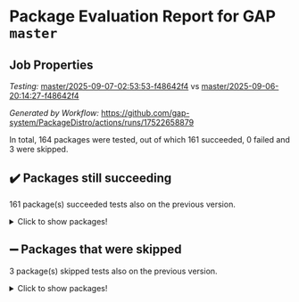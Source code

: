 # Package Evaluation Report for GAP `master`

## Job Properties

*Testing:* [master/2025-09-07-02:53:53-f48642f4](https://github.com/gap-system/PackageDistro/blob/data/reports/master/2025-09-07-02:53:53-f48642f4) vs [master/2025-09-06-20:14:27-f48642f4](https://github.com/gap-system/PackageDistro/blob/data/reports/master/2025-09-06-20:14:27-f48642f4)

*Generated by Workflow:* https://github.com/gap-system/PackageDistro/actions/runs/17522658879

In total, 164 packages were tested, out of which 161 succeeded, 0 failed and 3 were skipped.

## :heavy_check_mark: Packages still succeeding

161 package(s) succeeded tests also on the previous version.
<details><summary>Click to show packages!</summary>

- 4ti2interface 2024.11-01 [(success)](https://github.com/gap-system/PackageDistro/actions/runs/17522658879/job/49768893097)
- ace 5.7.0 [(success)](https://github.com/gap-system/PackageDistro/actions/runs/17522658879/job/49768893102)
- aclib 1.3.3 [(success)](https://github.com/gap-system/PackageDistro/actions/runs/17522658879/job/49768893104)
- agt 0.3.1 [(success)](https://github.com/gap-system/PackageDistro/actions/runs/17522658879/job/49768893106)
- alco 1.1.2 [(success)](https://github.com/gap-system/PackageDistro/actions/runs/17522658879/job/49768893103)
- alnuth 3.2.1 [(success)](https://github.com/gap-system/PackageDistro/actions/runs/17522658879/job/49768893116)
- anupq 3.3.2 [(success)](https://github.com/gap-system/PackageDistro/actions/runs/17522658879/job/49768893113)
- atlasrep 2.1.9 [(success)](https://github.com/gap-system/PackageDistro/actions/runs/17522658879/job/49768893114)
- autodoc 2025.05.09 [(success)](https://github.com/gap-system/PackageDistro/actions/runs/17522658879/job/49768893110)
- automata 1.16 [(success)](https://github.com/gap-system/PackageDistro/actions/runs/17522658879/job/49768893109)
- automgrp 1.3.3 [(success)](https://github.com/gap-system/PackageDistro/actions/runs/17522658879/job/49768893128)
- autpgrp 1.11.1 [(success)](https://github.com/gap-system/PackageDistro/actions/runs/17522658879/job/49768893141)
- cap 2025.08-03 [(success)](https://github.com/gap-system/PackageDistro/actions/runs/17522658879/job/49768893127)
- caratinterface 2.3.7 [(success)](https://github.com/gap-system/PackageDistro/actions/runs/17522658879/job/49768893132)
- cddinterface 2025.06.24 [(success)](https://github.com/gap-system/PackageDistro/actions/runs/17522658879/job/49768893138)
- circle 1.6.6 [(success)](https://github.com/gap-system/PackageDistro/actions/runs/17522658879/job/49768893146)
- classicpres 1.22 [(success)](https://github.com/gap-system/PackageDistro/actions/runs/17522658879/job/49768893136)
- cohomolo 1.6.11 [(success)](https://github.com/gap-system/PackageDistro/actions/runs/17522658879/job/49768893139)
- congruence 1.2.7 [(success)](https://github.com/gap-system/PackageDistro/actions/runs/17522658879/job/49768893149)
- corefreesub 0.6 [(success)](https://github.com/gap-system/PackageDistro/actions/runs/17522658879/job/49768893140)
- corelg 1.57 [(success)](https://github.com/gap-system/PackageDistro/actions/runs/17522658879/job/49768893147)
- crime 1.6 [(success)](https://github.com/gap-system/PackageDistro/actions/runs/17522658879/job/49768893145)
- crisp 1.4.8 [(success)](https://github.com/gap-system/PackageDistro/actions/runs/17522658879/job/49768893133)
- crypting 0.10.6 [(success)](https://github.com/gap-system/PackageDistro/actions/runs/17522658879/job/49768893153)
- cryst 4.1.29 [(success)](https://github.com/gap-system/PackageDistro/actions/runs/17522658879/job/49768893129)
- crystcat 1.1.10 [(success)](https://github.com/gap-system/PackageDistro/actions/runs/17522658879/job/49768893137)
- ctbllib 1.3.11 [(success)](https://github.com/gap-system/PackageDistro/actions/runs/17522658879/job/49768893144)
- cubefree 1.21 [(success)](https://github.com/gap-system/PackageDistro/actions/runs/17522658879/job/49768893135)
- curlinterface 2.4.2 [(success)](https://github.com/gap-system/PackageDistro/actions/runs/17522658879/job/49768893134)
- cvec 2.8.4 [(success)](https://github.com/gap-system/PackageDistro/actions/runs/17522658879/job/49768893143)
- datastructures 0.3.3 [(success)](https://github.com/gap-system/PackageDistro/actions/runs/17522658879/job/49768893156)
- deepthought 1.0.9 [(success)](https://github.com/gap-system/PackageDistro/actions/runs/17522658879/job/49768893130)
- design 1.8.2 [(success)](https://github.com/gap-system/PackageDistro/actions/runs/17522658879/job/49768893167)
- difsets 2.3.1 [(success)](https://github.com/gap-system/PackageDistro/actions/runs/17522658879/job/49768893150)
- digraphs 1.12.0 [(success)](https://github.com/gap-system/PackageDistro/actions/runs/17522658879/job/49768893158)
- edim 1.3.8 [(success)](https://github.com/gap-system/PackageDistro/actions/runs/17522658879/job/49768893160)
- example 4.4.1 [(success)](https://github.com/gap-system/PackageDistro/actions/runs/17522658879/job/49768893154)
- examplesforhomalg 2023.10-01 [(success)](https://github.com/gap-system/PackageDistro/actions/runs/17522658879/job/49768893161)
- factint 1.6.3 [(success)](https://github.com/gap-system/PackageDistro/actions/runs/17522658879/job/49768893159)
- ferret 1.0.14 [(success)](https://github.com/gap-system/PackageDistro/actions/runs/17522658879/job/49768893171)
- fga 1.5.0 [(success)](https://github.com/gap-system/PackageDistro/actions/runs/17522658879/job/49768893170)
- fining 1.5.6 [(success)](https://github.com/gap-system/PackageDistro/actions/runs/17522658879/job/49768893174)
- float 1.0.9 [(success)](https://github.com/gap-system/PackageDistro/actions/runs/17522658879/job/49768893163)
- format 1.4.4 [(success)](https://github.com/gap-system/PackageDistro/actions/runs/17522658879/job/49768893165)
- forms 1.2.13 [(success)](https://github.com/gap-system/PackageDistro/actions/runs/17522658879/job/49768893166)
- fplsa 1.2.7 [(success)](https://github.com/gap-system/PackageDistro/actions/runs/17522658879/job/49768893190)
- fr 2.4.13 [(success)](https://github.com/gap-system/PackageDistro/actions/runs/17522658879/job/49768893173)
- francy 2.0.3 [(success)](https://github.com/gap-system/PackageDistro/actions/runs/17522658879/job/49768893188)
- fwtree 1.3 [(success)](https://github.com/gap-system/PackageDistro/actions/runs/17522658879/job/49768893177)
- gapdoc 1.6.7 [(success)](https://github.com/gap-system/PackageDistro/actions/runs/17522658879/job/49768893175)
- gauss 2024.11-01 [(success)](https://github.com/gap-system/PackageDistro/actions/runs/17522658879/job/49768893184)
- gaussforhomalg 2024.08-01 [(success)](https://github.com/gap-system/PackageDistro/actions/runs/17522658879/job/49768893192)
- gbnp 1.1.0 [(success)](https://github.com/gap-system/PackageDistro/actions/runs/17522658879/job/49768893187)
- generalizedmorphismsforcap 2025.08-01 [(success)](https://github.com/gap-system/PackageDistro/actions/runs/17522658879/job/49768893178)
- genss 1.6.9 [(success)](https://github.com/gap-system/PackageDistro/actions/runs/17522658879/job/49768893211)
- gradedmodules 2024.12-01 [(success)](https://github.com/gap-system/PackageDistro/actions/runs/17522658879/job/49768893215)
- gradedringforhomalg 2024.07-01 [(success)](https://github.com/gap-system/PackageDistro/actions/runs/17522658879/job/49768893226)
- grape 4.9.3 [(success)](https://github.com/gap-system/PackageDistro/actions/runs/17522658879/job/49768893241)
- groupoids 1.78 [(success)](https://github.com/gap-system/PackageDistro/actions/runs/17522658879/job/49768893221)
- grpconst 2.6.5 [(success)](https://github.com/gap-system/PackageDistro/actions/runs/17522658879/job/49768893230)
- guarana 0.96.3 [(success)](https://github.com/gap-system/PackageDistro/actions/runs/17522658879/job/49768893227)
- guava 3.20 [(success)](https://github.com/gap-system/PackageDistro/actions/runs/17522658879/job/49768893243)
- hap 1.70 [(success)](https://github.com/gap-system/PackageDistro/actions/runs/17522658879/job/49768893224)
- hapcryst 0.1.15 [(success)](https://github.com/gap-system/PackageDistro/actions/runs/17522658879/job/49768893229)
- hecke 1.5.4 [(success)](https://github.com/gap-system/PackageDistro/actions/runs/17522658879/job/49768893233)
- help 4.0 [(success)](https://github.com/gap-system/PackageDistro/actions/runs/17522658879/job/49768893232)
- homalg 2024.01-01 [(success)](https://github.com/gap-system/PackageDistro/actions/runs/17522658879/job/49768893228)
- homalgtocas 2025.08-01 [(success)](https://github.com/gap-system/PackageDistro/actions/runs/17522658879/job/49768893231)
- ibnp 0.16 [(success)](https://github.com/gap-system/PackageDistro/actions/runs/17522658879/job/49768893235)
- idrel 2.48 [(success)](https://github.com/gap-system/PackageDistro/actions/runs/17522658879/job/49768893247)
- images 1.3.3 [(success)](https://github.com/gap-system/PackageDistro/actions/runs/17522658879/job/49768893244)
- inducereduce 1.1 [(success)](https://github.com/gap-system/PackageDistro/actions/runs/17522658879/job/49768893240)
- intpic 0.4.0 [(success)](https://github.com/gap-system/PackageDistro/actions/runs/17522658879/job/49768893237)
- io 4.9.3 [(success)](https://github.com/gap-system/PackageDistro/actions/runs/17522658879/job/49768893242)
- io_forhomalg 2023.02-04 [(success)](https://github.com/gap-system/PackageDistro/actions/runs/17522658879/job/49768893239)
- irredsol 1.4.4 [(success)](https://github.com/gap-system/PackageDistro/actions/runs/17522658879/job/49768893246)
- json 2.2.3 [(success)](https://github.com/gap-system/PackageDistro/actions/runs/17522658879/job/49768893248)
- jupyterkernel 1.5.1 [(success)](https://github.com/gap-system/PackageDistro/actions/runs/17522658879/job/49768893260)
- jupyterviz 1.5.6 [(success)](https://github.com/gap-system/PackageDistro/actions/runs/17522658879/job/49768893257)
- kan 1.37 [(success)](https://github.com/gap-system/PackageDistro/actions/runs/17522658879/job/49768893249)
- kbmag 1.5.11 [(success)](https://github.com/gap-system/PackageDistro/actions/runs/17522658879/job/49768893254)
- laguna 3.9.7 [(success)](https://github.com/gap-system/PackageDistro/actions/runs/17522658879/job/49768893259)
- liealgdb 2.2.1 [(success)](https://github.com/gap-system/PackageDistro/actions/runs/17522658879/job/49768893253)
- liepring 2.9.1 [(success)](https://github.com/gap-system/PackageDistro/actions/runs/17522658879/job/49768893252)
- liering 2.4.2 [(success)](https://github.com/gap-system/PackageDistro/actions/runs/17522658879/job/49768893258)
- linearalgebraforcap 2025.08-02 [(success)](https://github.com/gap-system/PackageDistro/actions/runs/17522658879/job/49768893256)
- lins 0.9 [(success)](https://github.com/gap-system/PackageDistro/actions/runs/17522658879/job/49768893276)
- localizeringforhomalg 2023.10-01 [(success)](https://github.com/gap-system/PackageDistro/actions/runs/17522658879/job/49768893261)
- loops 3.4.4 [(success)](https://github.com/gap-system/PackageDistro/actions/runs/17522658879/job/49768893266)
- lpres 1.1.1 [(success)](https://github.com/gap-system/PackageDistro/actions/runs/17522658879/job/49768893262)
- majoranaalgebras 1.5.2 [(success)](https://github.com/gap-system/PackageDistro/actions/runs/17522658879/job/49768893270)
- mapclass 1.4.6 [(success)](https://github.com/gap-system/PackageDistro/actions/runs/17522658879/job/49768893269)
- matgrp 0.72 [(success)](https://github.com/gap-system/PackageDistro/actions/runs/17522658879/job/49768893263)
- matricesforhomalg 2025.08-01 [(success)](https://github.com/gap-system/PackageDistro/actions/runs/17522658879/job/49768893268)
- modisom 3.0.0 [(success)](https://github.com/gap-system/PackageDistro/actions/runs/17522658879/job/49768893273)
- modulepresentationsforcap 2025.08-02 [(success)](https://github.com/gap-system/PackageDistro/actions/runs/17522658879/job/49768893361)
- modules 2024.12-01 [(success)](https://github.com/gap-system/PackageDistro/actions/runs/17522658879/job/49768893283)
- monoidalcategories 2025.08-02 [(success)](https://github.com/gap-system/PackageDistro/actions/runs/17522658879/job/49768893282)
- nconvex 2024.12-01 [(success)](https://github.com/gap-system/PackageDistro/actions/runs/17522658879/job/49768893343)
- nilmat 1.4.2 [(success)](https://github.com/gap-system/PackageDistro/actions/runs/17522658879/job/49768893284)
- nock 1.5 [(success)](https://github.com/gap-system/PackageDistro/actions/runs/17522658879/job/49768893288)
- normalizinterface 1.4.1 [(success)](https://github.com/gap-system/PackageDistro/actions/runs/17522658879/job/49768893328)
- nq 2.5.11 [(success)](https://github.com/gap-system/PackageDistro/actions/runs/17522658879/job/49768893291)
- numericalsgps 1.4.0 [(success)](https://github.com/gap-system/PackageDistro/actions/runs/17522658879/job/49768893301)
- openmath 11.5.3 [(success)](https://github.com/gap-system/PackageDistro/actions/runs/17522658879/job/49768893286)
- orb 5.0.1 [(success)](https://github.com/gap-system/PackageDistro/actions/runs/17522658879/job/49768893285)
- packagemanager 1.6.3 [(success)](https://github.com/gap-system/PackageDistro/actions/runs/17522658879/job/49768893299)
- patternclass 2.4.5 [(success)](https://github.com/gap-system/PackageDistro/actions/runs/17522658879/job/49768893293)
- permut 2.0.5 [(success)](https://github.com/gap-system/PackageDistro/actions/runs/17522658879/job/49768893314)
- polenta 1.3.11 [(success)](https://github.com/gap-system/PackageDistro/actions/runs/17522658879/job/49768893306)
- polycyclic 2.17 [(success)](https://github.com/gap-system/PackageDistro/actions/runs/17522658879/job/49768893316)
- polymaking 0.8.7 [(success)](https://github.com/gap-system/PackageDistro/actions/runs/17522658879/job/49768893347)
- primgrp 4.0.0 [(success)](https://github.com/gap-system/PackageDistro/actions/runs/17522658879/job/49768893335)
- profiling 2.6.2 [(success)](https://github.com/gap-system/PackageDistro/actions/runs/17522658879/job/49768893323)
- qdistrnd 0.9.5 [(success)](https://github.com/gap-system/PackageDistro/actions/runs/17522658879/job/49768893297)
- qpa 1.35 [(success)](https://github.com/gap-system/PackageDistro/actions/runs/17522658879/job/49768893289)
- quagroup 1.8.4 [(success)](https://github.com/gap-system/PackageDistro/actions/runs/17522658879/job/49768893303)
- radiroot 2.9 [(success)](https://github.com/gap-system/PackageDistro/actions/runs/17522658879/job/49768893312)
- rcwa 4.7.1 [(success)](https://github.com/gap-system/PackageDistro/actions/runs/17522658879/job/49768893290)
- rds 1.8 [(success)](https://github.com/gap-system/PackageDistro/actions/runs/17522658879/job/49768893302)
- recog 1.4.4 [(success)](https://github.com/gap-system/PackageDistro/actions/runs/17522658879/job/49768893308)
- repndecomp 1.3.0 [(success)](https://github.com/gap-system/PackageDistro/actions/runs/17522658879/job/49768893300)
- repsn 3.1.2 [(success)](https://github.com/gap-system/PackageDistro/actions/runs/17522658879/job/49768893321)
- resclasses 4.7.3 [(success)](https://github.com/gap-system/PackageDistro/actions/runs/17522658879/job/49768893287)
- ringsforhomalg 2024.11-02 [(success)](https://github.com/gap-system/PackageDistro/actions/runs/17522658879/job/49768893322)
- sco 2023.08-01 [(success)](https://github.com/gap-system/PackageDistro/actions/runs/17522658879/job/49768893292)
- scscp 2.4.4 [(success)](https://github.com/gap-system/PackageDistro/actions/runs/17522658879/job/49768893305)
- semigroups 5.5.4 [(success)](https://github.com/gap-system/PackageDistro/actions/runs/17522658879/job/49768893334)
- sglppow 2.4 [(success)](https://github.com/gap-system/PackageDistro/actions/runs/17522658879/job/49768893333)
- sgpviz 0.999.6 [(success)](https://github.com/gap-system/PackageDistro/actions/runs/17522658879/job/49768893318)
- simpcomp 2.1.14 [(success)](https://github.com/gap-system/PackageDistro/actions/runs/17522658879/job/49768893307)
- singular 2025.08.26 [(success)](https://github.com/gap-system/PackageDistro/actions/runs/17522658879/job/49768893309)
- sl2reps 1.1 [(success)](https://github.com/gap-system/PackageDistro/actions/runs/17522658879/job/49768893326)
- sla 1.6.2 [(success)](https://github.com/gap-system/PackageDistro/actions/runs/17522658879/job/49768893336)
- smallantimagmas 0.4.1 [(success)](https://github.com/gap-system/PackageDistro/actions/runs/17522658879/job/49768893310)
- smallgrp 1.5.4 [(success)](https://github.com/gap-system/PackageDistro/actions/runs/17522658879/job/49768893325)
- smallsemi 0.7.2 [(success)](https://github.com/gap-system/PackageDistro/actions/runs/17522658879/job/49768893339)
- sonata 2.9.6 [(success)](https://github.com/gap-system/PackageDistro/actions/runs/17522658879/job/49768893357)
- sophus 1.27 [(success)](https://github.com/gap-system/PackageDistro/actions/runs/17522658879/job/49768893338)
- sotgrps 1.3 [(success)](https://github.com/gap-system/PackageDistro/actions/runs/17522658879/job/49768893319)
- spinsym 1.5.2 [(success)](https://github.com/gap-system/PackageDistro/actions/runs/17522658879/job/49768893324)
- standardff 1.0 [(success)](https://github.com/gap-system/PackageDistro/actions/runs/17522658879/job/49768893311)
- symbcompcc 1.3.2 [(success)](https://github.com/gap-system/PackageDistro/actions/runs/17522658879/job/49768893296)
- thelma 1.3 [(success)](https://github.com/gap-system/PackageDistro/actions/runs/17522658879/job/49768893332)
- tomlib 1.2.11 [(success)](https://github.com/gap-system/PackageDistro/actions/runs/17522658879/job/49768893317)
- toolsforhomalg 2025.05-01 [(success)](https://github.com/gap-system/PackageDistro/actions/runs/17522658879/job/49768893329)
- toric 1.9.6 [(success)](https://github.com/gap-system/PackageDistro/actions/runs/17522658879/job/49768893320)
- transgrp 3.6.5 [(success)](https://github.com/gap-system/PackageDistro/actions/runs/17522658879/job/49768893331)
- typeset 1.2.3 [(success)](https://github.com/gap-system/PackageDistro/actions/runs/17522658879/job/49768893313)
- ugaly 4.1.3 [(success)](https://github.com/gap-system/PackageDistro/actions/runs/17522658879/job/49768893337)
- unipot 1.6 [(success)](https://github.com/gap-system/PackageDistro/actions/runs/17522658879/job/49768893351)
- unitlib 5.0.0 [(success)](https://github.com/gap-system/PackageDistro/actions/runs/17522658879/job/49768893315)
- utils 0.91 [(success)](https://github.com/gap-system/PackageDistro/actions/runs/17522658879/job/49768893353)
- uuid 0.7 [(success)](https://github.com/gap-system/PackageDistro/actions/runs/17522658879/job/49768893340)
- walrus 0.9991 [(success)](https://github.com/gap-system/PackageDistro/actions/runs/17522658879/job/49768893348)
- wedderga 4.11.1 [(success)](https://github.com/gap-system/PackageDistro/actions/runs/17522658879/job/49768893358)
- wpe 0.8 [(success)](https://github.com/gap-system/PackageDistro/actions/runs/17522658879/job/49768893364)
- xmod 2.95 [(success)](https://github.com/gap-system/PackageDistro/actions/runs/17522658879/job/49768893390)
- xmodalg 1.32 [(success)](https://github.com/gap-system/PackageDistro/actions/runs/17522658879/job/49768893359)
- yangbaxter 0.10.7 [(success)](https://github.com/gap-system/PackageDistro/actions/runs/17522658879/job/49768893368)
- zeromqinterface 0.17 [(success)](https://github.com/gap-system/PackageDistro/actions/runs/17522658879/job/49768893365)
</details>

## :heavy_minus_sign: Packages that were skipped

3 package(s) skipped tests also on the previous version.
<details><summary>Click to show packages!</summary>

- browse 1.8.21 [(skipped)](https://github.com/gap-system/PackageDistro/actions/runs/17522658879/job/49768607976)
- itc 1.5.1 [(skipped)](https://github.com/gap-system/PackageDistro/actions/runs/17522658879/job/49768607976)
- xgap 4.32 [(skipped)](https://github.com/gap-system/PackageDistro/actions/runs/17522658879/job/49768607976)
</details>

